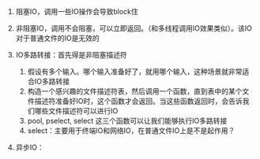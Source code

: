 1. 阻塞IO，调用一些IO操作会导致block住
2. 非阻塞IO，调用不会阻塞，可以立即返回。（和多线程调用IO效果类似）。该IO对于普通文件的IO是无效的
3. IO多路转接：首先得是非阻塞描述符
    1. 假设有多个输入。哪个输入准备好了，就用哪个输入，这种场景就非常适合IO多路转接
    2. 构造一个感兴趣的文件描述符表，然后调用一个函数，直到表中的某个文件描述符准备好IO时，这个函数才会返回。当这些函数返回时，会告诉我们哪些文件描述符可以进行IO
    3. pool, pselect, select 这三个函数可以让我们能够执行IO多路转接
    4. select：主要用于终端IO和网络IO，在普通文件IO上是不是起作用？



4. 异步IO：

